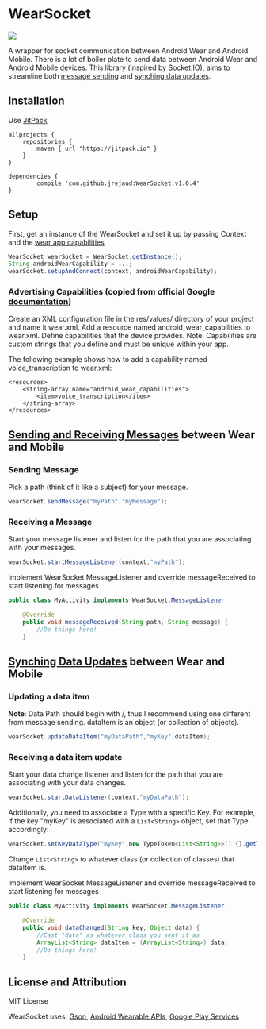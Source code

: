 # WearSocket

[![](https://jitpack.io/v/jrejaud/WearSocket.svg)](https://jitpack.io/#jrejaud/WearSocket)


A wrapper for socket communication between Android Wear and Android Mobile.
There is a lot of boiler plate to send data between Android Wear and Android Mobile devices.
This library (inspired by Socket.IO), aims to streamline both [message sending](https://developer.android.com/training/wearables/data-layer/messages.html) and [synching data updates](https://developer.android.com/training/wearables/data-layer/data-items.html).

## Installation

Use [JitPack](https://jitpack.io/#jrejaud/WearSocket)

```
allprojects {
	repositories {
		maven { url "https://jitpack.io" }
	}
}
```

```
dependencies {
	    compile 'com.github.jrejaud:WearSocket:v1.0.4'
}
```	

## Setup 

First, get an instance of the WearSocket and set it up by passing Context and the [wear app capabilities](http://developer.android.com/training/wearables/data-layer/messages.html#SendMessage) 

```java
WearSocket wearSocket = WearSocket.getInstance();
String androidWearCapability = ...;
wearSocket.setupAndConnect(context, androidWearCapability);
```

### Advertising Capabilities (copied from official Google [documentation](http://developer.android.com/training/wearables/data-layer/messages.html#SendMessage))

Create an XML configuration file in the res/values/ directory of your project and name it wear.xml.
Add a resource named android_wear_capabilities to wear.xml.
Define capabilities that the device provides.
Note: Capabilities are custom strings that you define and must be unique within your app.

The following example shows how to add a capability named voice_transcription to wear.xml:

```
<resources>
    <string-array name="android_wear_capabilities">
        <item>voice_transcription</item>
    </string-array>
</resources>
```

## [Sending and Receiving Messages](https://developer.android.com/training/wearables/data-layer/messages.html) between Wear and Mobile

### Sending Message

Pick a path (think of it like a subject) for your message.

```java
wearSocket.sendMessage("myPath","myMessage");
```

### Receiving a Message

Start your message listener and listen for the path that you are associating with your messages. 

```java
wearSocket.startMessageListener(context,"myPath");
```

Implement WearSocket.MessageListener and override messageReceived to start listening for messages

```java
public class MyActivity implements WearSocket.MessageListener
```
```java
    @Override
    public void messageReceived(String path, String message) {
        //Do things here!
    }
```

## [Synching Data Updates](https://developer.android.com/training/wearables/data-layer/data-items.html) between Wear and Mobile

### Updating a data item

**Note**: Data Path should begin with /, thus I recommend using one different from message sending.
dataItem is an object (or collection of objects).

```java
wearSocket.updateDataItem("myDataPath","myKey",dataItem);
```

### Receiving a data item update

Start your data change listener and listen for the path that you are associating with your data changes.

```java
wearSocket.startDataListener(context,"myDataPath");
```

Additionally, you need to associate a Type with a specific Key. For example, if the key "myKey" is associated with a `List<String>` object, set that Type accordingly:

```java
wearSocket.setKeyDataType("myKey",new TypeToken<List<String>>() {}.getType());
```

Change `List<String>` to whatever class (or collection of classes) that dataItem is.

Implement WearSocket.MessageListener and override messageReceived to start listening for messages

```java
public class MyActivity implements WearSocket.MessageListener
```
```java
    @Override
    public void dataChanged(String key, Object data) {
        //Cast "data" as whatever class you sent it as
        ArrayList<String> dataItem = (ArrayList<String>) data;
        //Do things here!
    }
```

## License and Attribution

MIT License

WearSocket uses:
[Gson](https://code.google.com/p/google-gson/source/browse/trunk/gson/LICENSE?r=369), 
[Android Wearable APIs](https://developer.android.com/training/building-wearables.html), 
[Google Play Services](https://components.xamarin.com/license/googleplayservices)
